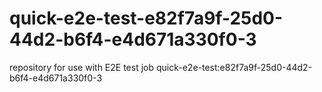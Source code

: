 # quick-e2e-test-e82f7a9f-25d0-44d2-b6f4-e4d671a330f0-3
repository for use with E2E test job quick-e2e-test:e82f7a9f-25d0-44d2-b6f4-e4d671a330f0-3
